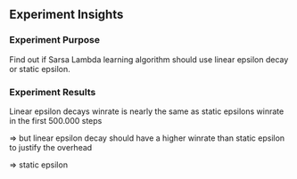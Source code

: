 
## Experiment Insights

### Experiment Purpose
Find out if Sarsa Lambda learning algorithm should use linear epsilon decay or static epsilon.

### Experiment Results
Linear epsilon decays winrate is nearly the same as static epsilons winrate in the first 500.000 steps

=> but linear epsilon decay should have a higher winrate than static epsilon to justify the overhead

=> static epsilon